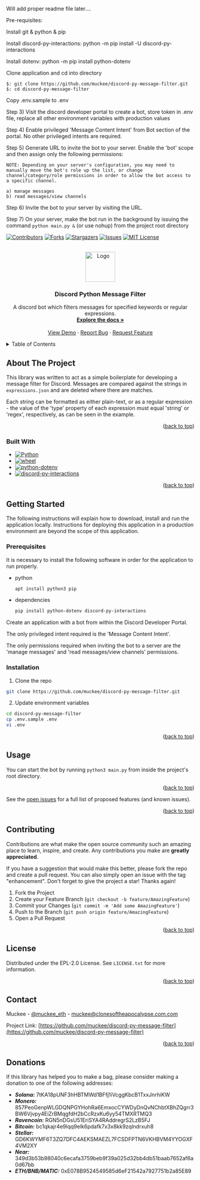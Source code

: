 Will add proper readme file later....


Pre-requisites:

Install git & python & pip

Install discord-py-interactions: python -m pip install -U discord-py-interactions

Install dotenv: python -m pip install python-dotenv

Clone application and cd into directory

```
$: git clone https://github.com/muckee/discord-py-message-filter.git
$: cd discord-py-message-filter
```

Copy .env.sample to .env

Step 3) Visit the discord developer portal to create a bot, store token in .env file, replace all other environment variables with production values

Step 4) Enable privileged 'Message Content Intent' from Bot section of the portal. No other privileged intents are required.

Step 5) Generate URL to invite the bot to your server. Enable the 'bot' scope and then assign only the following permissions:

    NOTE: Depending on your server's configuration, you may need to manually move the bot's role up the list, or change channel/category/role permissions in order to allow the bot access to a specific channel.

    a) manage messages
    b) read messages/view channels


Step 6) Invite the bot to your server by visiting the URL.

Step 7) On your server, make the bot run in the background by issuing the command `python main.py &` (or use nohup) from the project root directory


<!-- Improved compatibility of back to top link: See: https://github.com/othneildrew/Best-README-Template/pull/73 -->
<a name="readme-top"></a>



<!-- PROJECT SHIELDS -->
[![Contributors][contributors-shield]][contributors-url]
[![Forks][forks-shield]][forks-url]
[![Stargazers][stars-shield]][stars-url]
[![Issues][issues-shield]][issues-url]
[![MIT License][license-shield]][license-url]



<!-- PROJECT LOGO -->
<br />
<div align="center">
  <a href="https://github.com/muckee/discord-py-message-filter">
    <img src="images/logo.png" alt="Logo" width="80" height="80">
  </a>

<h3 align="center">Discord Python Message Filter</h3>

  <p align="center">
    A discord bot which filters messages for specified keywords or regular expressions.
    <br />
    <a href="https://github.com/muckee/discord-py-message-filter"><strong>Explore the docs »</strong></a>
    <br />
    <br />
    <a href="https://github.com/muckee/discord-py-message-filter">View Demo</a>
    ·
    <a href="https://github.com/muckee/discord-py-message-filter/issues">Report Bug</a>
    ·
    <a href="https://github.com/muckee/discord-py-message-filter/issues">Request Feature</a>
  </p>
</div>



<!-- TABLE OF CONTENTS -->
<details>
  <summary>Table of Contents</summary>
  <ol>
    <li>
      <a href="#about-the-project">About The Project</a>
      <ul>
        <li><a href="#built-with">Built With</a></li>
      </ul>
    </li>
    <li>
      <a href="#getting-started">Getting Started</a>
      <ul>
        <li><a href="#prerequisites">Prerequisites</a></li>
        <li><a href="#installation">Installation</a></li>
      </ul>
    </li>
    <li><a href="#usage">Usage</a></li>
    <li><a href="#roadmap">Roadmap</a></li>
    <li><a href="#contributing">Contributing</a></li>
    <li><a href="#license">License</a></li>
    <li><a href="#contact">Contact</a></li>
    <li><a href="#acknowledgments">Acknowledgments</a></li>
  </ol>
</details>



<!-- ABOUT THE PROJECT -->
## About The Project

This library was written to act as a simple boilerplate for developing a message filter for Discord. Messages are compared against the strings in `expressions.json` and are deleted where there are matches.

Each string can be formatted as either plain-text, or as a regular expression - the value of the 'type' property of each expression must equal 'string' or 'regex', respectively, as can be seen in the example.

<p align="right">(<a href="#readme-top">back to top</a>)</p>



### Built With

* [![Python][Python]][Python-url]
* [![wheel][wheel]][wheel-url]
* [![python-dotenv][python-dotenv]][python-dotenv-url]
* [![discord-py-interactions][discord-py-interactions]][discord-py-interactions-url]

<p align="right">(<a href="#readme-top">back to top</a>)</p>



<!-- GETTING STARTED -->
## Getting Started

The following instructions will explain how to download, install and run the application locally. Instructions for deploying this application in a production environment are beyond the scope of this application.

### Prerequisites

It is necessary to install the following software in order for the application to run properly.

* python
  ```sh
  apt install python3 pip
  ```
* dependencies
  ```sh
  pip install python-dotenv discord-py-interactions
  ```

Create an application with a bot from within the Discord Developer Portal.

The only privileged intent required is the 'Message Content Intent'.

The only permissions required when inviting the bot to a server are the 'manage messages' and 'read messages/view channels' permissions.

### Installation

1. Clone the repo
  ```sh
  git clone https://github.com/muckee/discord-py-message-filter.git
  ```
2. Update environment variables
  ```sh
  cd discord-py-message-filter
  cp .env.sample .env
  vi .env
  ```
<p align="right">(<a href="#readme-top">back to top</a>)</p>



<!-- USAGE EXAMPLES -->
## Usage

You can start the bot by running `python3 main.py` from inside the project's root directory.

<p align="right">(<a href="#readme-top">back to top</a>)</p>



<!-- ROADMAP -->

See the [open issues](https://github.com/muckee/discord-py-message-filter/issues) for a full list of proposed features (and known issues).

<p align="right">(<a href="#readme-top">back to top</a>)</p>



<!-- CONTRIBUTING -->
## Contributing

Contributions are what make the open source community such an amazing place to learn, inspire, and create. Any contributions you make are **greatly appreciated**.

If you have a suggestion that would make this better, please fork the repo and create a pull request. You can also simply open an issue with the tag "enhancement".
Don't forget to give the project a star! Thanks again!

1. Fork the Project
2. Create your Feature Branch (`git checkout -b feature/AmazingFeature`)
3. Commit your Changes (`git commit -m 'Add some AmazingFeature'`)
4. Push to the Branch (`git push origin feature/AmazingFeature`)
5. Open a Pull Request

<p align="right">(<a href="#readme-top">back to top</a>)</p>



<!-- LICENSE -->
## License

Distributed under the EPL-2.0 License. See `LICENSE.txt` for more information.

<p align="right">(<a href="#readme-top">back to top</a>)</p>



<!-- CONTACT -->
## Contact

Muckee - [@muckee_eth](https://twitter.com/muckee_eth) - muckee@clonesoftheapocalypse.com.com

Project Link: [https://github.com/muckee/discord-py-message-filter](https://github.com/muckee/discord-py-message-filter)

<p align="right">(<a href="#readme-top">back to top</a>)</p>


## Donations

If this library has helped you to make a bag, please consider making a donation to one of the following addresses:

- ***Solana:*** 7tKA18pUNF3hHBTMWd1BFfj1iVcggKbcB1TxxJnrhiKW
- ***Monero:*** 857PeoGenpWLGDQNPGYHohRa6EmxocCYWDyDnQvNChbtXBhZQgrr3BW6Vjvpy4EiZrBMqgfdH2bCcRzxKu6yy54TMXRTMQ3
- ***Ravencoin:*** RGN5nDGsU51EriSYA4RAddregrS2LzB5FJ
- ***Bitcoin:*** bc1qkajr4e9lqq9elk6pdafk7x3x8kk9zqlndrxuh8
- ***Stellar:*** GD6KWYMF6T3ZQ7DFC4AEKSMAEZL7FCSDFPTN6VKHBVM4YYOGXF4VM2XY
- ***Near:*** 349d3b53b98040c6ecafa3759beb9f39a025d32bb4db51baab7652af6a0d67bb
- ***ETH/BNB/MATIC:*** 0xE078B9524549585d6eF21542a7927751b2a85E89


<!-- MARKDOWN LINKS & IMAGES -->
<!-- https://www.markdownguide.org/basic-syntax/#reference-style-links -->
[contributors-shield]: https://img.shields.io/github/contributors/muckee/discord-py-message-filter.svg?style=for-the-badge
[contributors-url]: https://github.com/muckee/discord-py-message-filter/graphs/contributors
[forks-shield]: https://img.shields.io/github/forks/muckee/discord-py-message-filter.svg?style=for-the-badge
[forks-url]: https://github.com/muckee/discord-py-message-filter/network/members
[stars-shield]: https://img.shields.io/github/stars/muckee/discord-py-message-filter.svg?style=for-the-badge
[stars-url]: https://github.com/muckee/discord-py-message-filter/stargazers
[issues-shield]: https://img.shields.io/github/issues/muckee/discord-py-message-filter.svg?style=for-the-badge
[issues-url]: https://github.com/muckee/discord-py-message-filter/issues
[license-shield]: https://img.shields.io/github/license/muckee/discord-py-message-filter.svg?style=for-the-badge
[license-url]: https://github.com/muckee/discord-py-message-filter/blob/master/LICENSE.txt
[product-screenshot]: images/screenshot.png
[Python]: https://img.shields.io/github/pipenv/locked/python-version/muckee/discord-py-message-filter
[Python-url]: https://www.python.org/
[wheel]: https://img.shields.io/github/pipenv/locked/dependency-version/muckee/discord-py-message-filter/wheel
[wheel-url]: https://pythonwheels.com/
[python-dotenv]: https://img.shields.io/github/pipenv/locked/dependency-version/muckee/discord-py-message-filter/python-dotenv
[python-dotenv-url]: https://pypi.org/project/python-dotenv/
[discord-py-interactions]: https://img.shields.io/github/pipenv/locked/dependency-version/muckee/discord-py-message-filter/discord-py-interactions
[discord-py-interactions-url]: https://pypi.org/project/discord-py-interactions/
